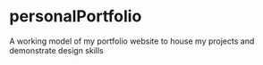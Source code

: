 # personalPortfolio
A working model of my portfolio website to house my projects and demonstrate design skills
